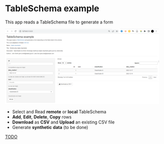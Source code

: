 # TableSchema example
This app reads a TableSchema file to generate a form

![](images/app.png)

- Select and Read **remote** or **local** TableSchema
- **Add**, **Edit**, **Delete**, **Copy** rows
- **Download** as **CSV** and **Upload** an existing CSV file
- Generate **synthetic** **data** (to be done)

[TODO](TODO.md)